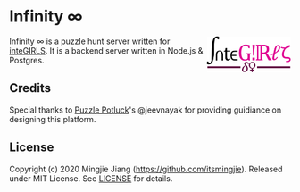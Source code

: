 # Infinity ∞

<img align="right" width="150" src="docs/logo.png">

Infinity ∞ is a puzzle hunt server written for [inteGIRLS](https://www.integirls.org). It is a backend server written in Node.js & Postgres. 

## Credits

Special thanks to [Puzzle Potluck](https://puzzlepotluck.com/)'s @jeevnayak for providing guidiance on designing this platform. 

## License

Copyright (c) 2020 Mingjie Jiang (https://github.com/itsmingjie). Released under MIT License. See [LICENSE](LICENSE) for details.